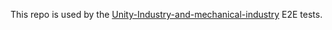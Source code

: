 This repo is used by the [Unity-Industry-and-mechanical-industry](https://github.com/Unity-Industry-and-mechanical-industry) E2E tests.
